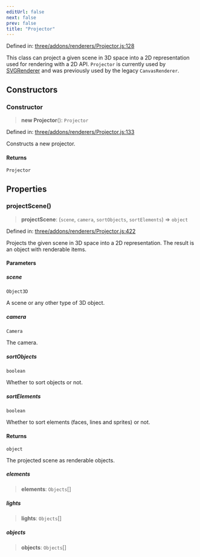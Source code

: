 ```yaml
---
editUrl: false
next: false
prev: false
title: "Projector"
---
```


Defined in: [three/addons/renderers/Projector.js:128](https://github.com/DefinitelyMaybe/three-i18n/blob/fa57b79433d1c349ffb23a78727299c8d4190136/three/addons/renderers/Projector.js#L128)

This class can project a given scene in 3D space into a 2D representation
used for rendering with a 2D API. `Projector` is currently used by [SVGRenderer](/addons/classes/svgrenderer/)
and was previously used by the legacy `CanvasRenderer`.

## Constructors

### Constructor

> **new Projector**(): `Projector`

Defined in: [three/addons/renderers/Projector.js:133](https://github.com/DefinitelyMaybe/three-i18n/blob/fa57b79433d1c349ffb23a78727299c8d4190136/three/addons/renderers/Projector.js#L133)

Constructs a new projector.

#### Returns

`Projector`

## Properties

### projectScene()

> **projectScene**: (`scene`, `camera`, `sortObjects`, `sortElements`) => `object`

Defined in: [three/addons/renderers/Projector.js:422](https://github.com/DefinitelyMaybe/three-i18n/blob/fa57b79433d1c349ffb23a78727299c8d4190136/three/addons/renderers/Projector.js#L422)

Projects the given scene in 3D space into a 2D representation. The result
is an object with renderable items.

#### Parameters

##### scene

`Object3D`

A scene or any other type of 3D object.

##### camera

`Camera`

The camera.

##### sortObjects

`boolean`

Whether to sort objects or not.

##### sortElements

`boolean`

Whether to sort elements (faces, lines and sprites) or not.

#### Returns

`object`

The projected scene as renderable objects.

##### elements

> **elements**: `Objects`[]

##### lights

> **lights**: `Objects`[]

##### objects

> **objects**: `Objects`[]
